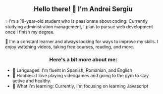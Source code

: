 <h2 align="center">Hello there! 👋 I'm Andrei Sergiu</h2>

<p>✨I'm a 18-year-old student who is passionate about coding. Currently studying administration management, I plan to pursue web development once I finish my degree.</p>

<p>🌟 I'm a constant learner and always looking for ways to improve my skills. I enjoy watching videos, taking free courses, reading, and more.</p>

<h3 align="center">Here's a bit more about me:</h3>

<ul>
  <li>💬 Languages: I'm fluent in Spanish, Romanian, and English</li>
  <li>💪 Hobbies: I love playing videogames and going to the gym to stay active and healthy.</li>
  <li>📌 What I'm learning: Currently, I'm focusing on learning Javascript</li>
</ul>
